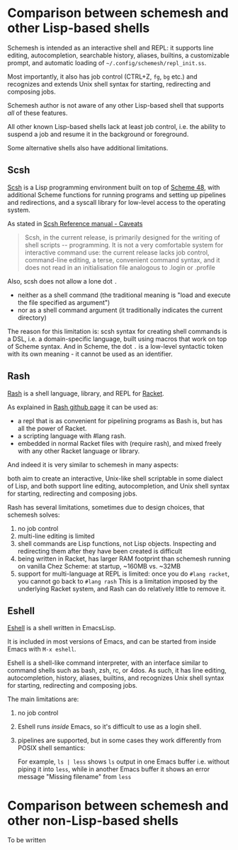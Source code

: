 

# Comparison between schemesh and other Lisp-based shells

Schemesh is intended as an interactive shell and REPL:
it supports line editing, autocompletion, searchable history, aliases, builtins,
a customizable prompt, and automatic loading of `~/.config/schemesh/repl_init.ss`.

Most importantly, it also has job control (CTRL+Z, `fg`, `bg` etc.)
and recognizes and extends Unix shell syntax for starting, redirecting and composing jobs.

Schemesh author is not aware of any other Lisp-based shell that supports *all* of these features.

All other known Lisp-based shells lack at least job control,
i.e. the ability to suspend a job and resume it in the background or foreground.

Some alternative shells also have additional limitations.


## Scsh

[Scsh](https://scsh.net/) is a Lisp programming environment built on top of [Scheme 48](https://www.s48.org/),
with additional Scheme functions for running programs and setting up pipelines and redirections,
and a syscall library for low-level access to the operating system.

As stated in [Scsh Reference manual - Caveats](https://scsh.net/docu/html/man-Z-H-2.html#node_sec_1.4)
> Scsh, in the current release, is primarily designed for the writing of shell scripts -- programming.
> It is not a very comfortable system for interactive command use:
> the current release lacks job control, command-line editing, a terse, convenient command syntax,
> and it does not read in an initialisation file analogous to .login or .profile

Also, scsh does not allow a lone dot `.`
* neither as a shell command (the traditional meaning is "load and execute the file specified as argument")
* nor as a shell command argument (it traditionally indicates the current directory)

The reason for this limitation is:
scsh syntax for creating shell commands is a DSL, i.e. a domain-specific language, built using macros that work on top of Scheme syntax.
And in Scheme, the dot `.` is a low-level syntactic token with its own meaning - it cannot be used as an identifier.

## Rash

[Rash](http://rash-lang.org/) is a shell language, library, and REPL for [Racket](https://racket-lang.org/).

As explained in [Rash github page](https://github.com/willghatch/racket-rash#getting-started) it can be used as:
* a repl that is as convenient for pipelining programs as Bash is, but has all the power of Racket.
* a scripting language with #lang rash.
* embedded in normal Racket files with (require rash), and mixed freely with any other Racket language or library.

And indeed it is very similar to schemesh in many aspects:

both aim to create an interactive, Unix-like shell scriptable in some dialect of Lisp,
and both support line editing, autocompletion, and Unix shell syntax for starting, redirecting and composing jobs.

Rash has several limitations, sometimes due to design choices, that schemesh solves:

1. no job control
2. multi-line editing is limited
3. shell commands are Lisp functions, not Lisp objects.
   Inspecting and redirecting them after they have been created is difficult
4. being written in Racket, has larger RAM footprint than schemesh running on vanilla Chez Scheme:
   at startup, ~160MB vs. ~32MB
5. support for multi-language at REPL is limited: once you do `#lang racket`, you cannot go back to `#lang rash`
   This is a limitation imposed by the underlying Racket system, and Rash can do relatively little to remove it.


## Eshell

[Eshell](https://www.gnu.org/software/emacs/manual/html_mono/eshell.html) is a shell written in EmacsLisp.

It is included in most versions of Emacs, and can be started from inside Emacs with `M-x eshell`.

Eshell is a shell-like command interpreter, with an interface similar to command shells such as bash, zsh, rc, or 4dos.
As such, it has line editing, autocompletion, history, aliases, builtins,
and recognizes Unix shell syntax for starting, redirecting and composing jobs.

The main limitations are:

1. no job control
2. Eshell runs *inside* Emacs, so it's difficult to use as a login shell.
3. pipelines are supported, but in some cases they work differently from POSIX shell semantics:

   For example, `ls | less` shows `ls` output in one Emacs buffer i.e. without piping it into `less`,
   while in another Emacs buffer it shows an error message "Missing filename" from `less`


# Comparison between schemesh and other non-Lisp-based shells

To be written
